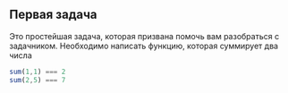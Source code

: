 ## Первая задача ##

Это простейшая задача, которая призвана помочь вам разобраться с задачником.
Необходимо написать функцию, которая суммирует два числа

```js
sum(1,1) === 2
sum(2,5) === 7
```
